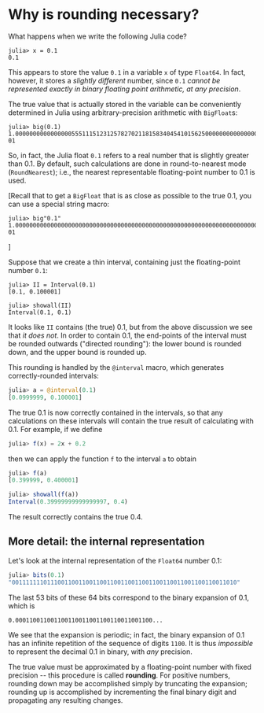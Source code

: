 # Why is rounding necessary?

What happens when we write the following Julia code?
```
julia> x = 0.1
0.1
```

This appears to store the value `0.1` in a variable `x` of type `Float64`.
In fact, however, it stores a *slightly different* number, since `0.1` *cannot be represented exactly in binary floating point arithmetic, at any precision*.

The true value that is actually stored in the variable can be conveniently determined in Julia using arbitrary-precision arithmetic with `BigFloat`s:

```
julia> big(0.1)
1.000000000000000055511151231257827021181583404541015625000000000000000000000000e-01
```

So, in fact, the Julia float `0.1` refers to a real number that is slightly greater than 0.1. By default, such calculations are done in round-to-nearest mode (`RoundNearest`); i.e., the nearest representable floating-point number to 0.1 is used.

[Recall that to get a `BigFloat` that is as close as possible to the true 0.1, you can use a special string macro:

```
julia> big"0.1"
1.000000000000000000000000000000000000000000000000000000000000000000000000000002e-01
```
]

Suppose that we create a thin interval, containing just the floating-point number `0.1`:
```
julia> II = Interval(0.1)
[0.1, 0.100001]

julia> showall(II)
Interval(0.1, 0.1)
```

It looks like `II` contains (the true) 0.1, but from the above discussion we see that *it does not*. In order to contain 0.1, the end-points of the interval must be rounded outwards ("directed rounding"): the lower bound is rounded down, and the upper bound is rounded up.

This rounding is handled by the `@interval`  macro, which generates correctly-rounded intervals:

```julia
julia> a = @interval(0.1)
[0.0999999, 0.100001]
```

The true 0.1 is now correctly contained in the intervals, so that any calculations on these intervals will contain the true result of calculating with 0.1. For example, if we define
```julia
julia> f(x) = 2x + 0.2
```
then we can apply the function `f` to the interval `a` to obtain

```julia
julia> f(a)
[0.399999, 0.400001]

julia> showall(f(a))
Interval(0.39999999999999997, 0.4)
```
The result correctly contains the true 0.4.

## More detail: the internal representation
Let's look at the internal representation of the `Float64` number 0.1:

```julia
julia> bits(0.1)
"0011111110111001100110011001100110011001100110011001100110011010"
```
The last 53 bits of these 64 bits correspond to the binary expansion of 0.1, which is
```
0.000110011001100110011001100110011001100...
```
We see that the expansion is periodic; in fact, the binary expansion of 0.1 has an infinite repetition of the sequence of digits `1100`. It is thus *impossible* to represent the decimal 0.1 in binary, with *any* precision.

The true value must be approximated by a floating-point number with fixed precision -- this procedure is called **rounding**. For positive numbers, rounding down may be accomplished simply by truncating the expansion; rounding up is accomplished by incrementing the final binary digit and propagating any resulting changes.
